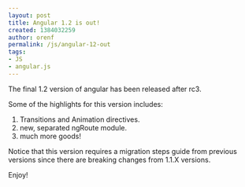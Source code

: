 ```yaml
---
layout: post
title: Angular 1.2 is out!
created: 1384032259
author: orenf
permalink: /js/angular-12-out
tags:
- JS
- angular.js
---
```

<p>The final 1.2 version of angular has been released after rc3.</p>

<p>Some of the highlights for this version includes:</p>

<ol>
	<li>Transitions and Animation directives.</li>
	<li>new, separated ngRoute module.</li>
	<li>much more goods!</li>
</ol>

<p>Notice that this version requires a migration steps guide from previous versions since there are breaking changes from 1.1.X versions.</p>

<p>Enjoy!</p>
